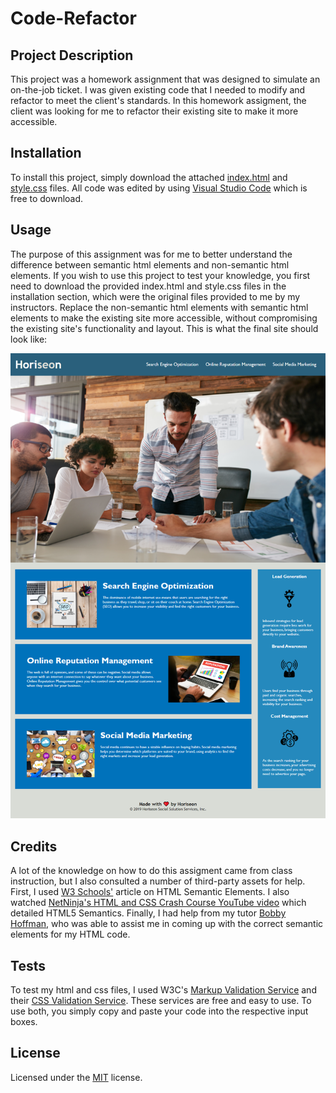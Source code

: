 # Code-Refactor

## Project Description

This project was a homework assignment that was designed to simulate an on-the-job ticket. I was given existing code that I needed to modify and refactor to meet the client's standards. In this homework assigment, the client was looking for me to refactor their existing site to make it more accessible. 

## Installation

To install this project, simply download the attached [index.html](https://github.com/andrewbreen/code-refactor/commit/72a735a6f8d85197a12a47873f4f784ef6416414) and [style.css](https://github.com/andrewbreen/code-refactor/commit/31d22dd8bc0acb5738b75fdb38e37acc826fbe4e) files. All code was edited by using [Visual Studio Code](https://code.visualstudio.com/download) which is free to download. 

## Usage

The purpose of this assignment was for me to better understand the difference between semantic html elements and non-semantic html elements. If you wish to use this project to test your knowledge, you first need to download the provided index.html and style.css files in the installation section, which were the original files provided to me by my instructors. Replace the non-semantic html elements with semantic html elements to make the existing site more accessible, without compromising the existing site's functionality and layout. This is what the final site should look like:

![code refactor screenshot](./assets/images/andrewbreen.github.io_code-refactor_.png)

## Credits

A lot of the knowledge on how to do this assigment came from class instruction, but I also consulted a number of third-party assets for help. First, I used [W3 Schools'](https://www.w3schools.com/html/html5_semantic_elements.asp) article on HTML Semantic Elements. I also watched [NetNinja's HTML and CSS Crash Course YouTube video](https://www.youtube.com/watch?v=kGW8Al_cga4) which detailed HTML5 Semantics. Finally, I had help from my tutor [Bobby Hoffman](https://github.com/rhoffman103), who was able to assist me in coming up with the correct semantic elements for my HTML code. 

## Tests

To test my html and css files, I used W3C's [Markup Validation Service](https://validator.w3.org/#validate_by_input) and their [CSS Validation Service](https://jigsaw.w3.org/css-validator/#validate_by_input). These services are free and easy to use. To use both, you simply copy and paste your code into the respective input boxes. 

## License

Licensed under the [MIT](./assets/LICENSE.txt) license.
